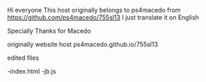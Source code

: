 Hi everyone This host originally belongs to ps4macedo from https://github.com/ps4macedo/755sl13 I just translate it on English

Specially Thanks for Macedo

originally website host ps4macedo.github.io/755sl13

edited files

-index.html
-jb.js
